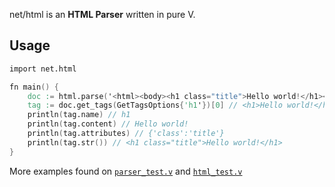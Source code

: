 net/html is an **HTML Parser** written in pure V.

## Usage
```v oksyntax
import net.html

fn main() {
	doc := html.parse('<html><body><h1 class="title">Hello world!</h1></body></html>')
	tag := doc.get_tags(GetTagsOptions{'h1'})[0] // <h1>Hello world!</h1>
	println(tag.name) // h1
	println(tag.content) // Hello world!
	println(tag.attributes) // {'class':'title'}
	println(tag.str()) // <h1 class="title">Hello world!</h1>
}
```
More examples found on [`parser_test.v`](parser_test.v) and [`html_test.v`](html_test.v)
